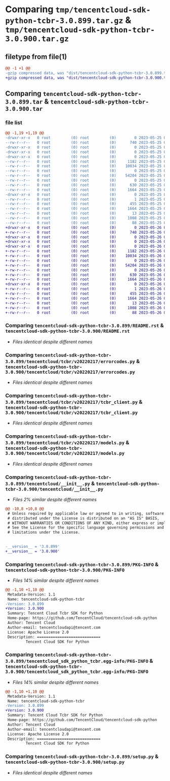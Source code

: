 # Comparing `tmp/tencentcloud-sdk-python-tcbr-3.0.899.tar.gz` & `tmp/tencentcloud-sdk-python-tcbr-3.0.900.tar.gz`

## filetype from file(1)

```diff
@@ -1 +1 @@
-gzip compressed data, was "dist/tencentcloud-sdk-python-tcbr-3.0.899.tar", last modified: Thu May 25 00:36:51 2023, max compression
+gzip compressed data, was "dist/tencentcloud-sdk-python-tcbr-3.0.900.tar", last modified: Fri May 26 02:28:12 2023, max compression
```

## Comparing `tencentcloud-sdk-python-tcbr-3.0.899.tar` & `tencentcloud-sdk-python-tcbr-3.0.900.tar`

### file list

```diff
@@ -1,19 +1,19 @@
-drwxr-xr-x   0 root         (0) root         (0)        0 2023-05-25 00:36:51.000000 tencentcloud-sdk-python-tcbr-3.0.899/
--rw-r--r--   0 root         (0) root         (0)      740 2023-05-25 00:36:51.000000 tencentcloud-sdk-python-tcbr-3.0.899/README.rst
-drwxr-xr-x   0 root         (0) root         (0)        0 2023-05-25 00:36:51.000000 tencentcloud-sdk-python-tcbr-3.0.899/tencentcloud/
-drwxr-xr-x   0 root         (0) root         (0)        0 2023-05-25 00:36:51.000000 tencentcloud-sdk-python-tcbr-3.0.899/tencentcloud/tcbr/
-drwxr-xr-x   0 root         (0) root         (0)        0 2023-05-25 00:36:51.000000 tencentcloud-sdk-python-tcbr-3.0.899/tencentcloud/tcbr/v20220217/
--rw-r--r--   0 root         (0) root         (0)     1182 2023-05-25 00:36:51.000000 tencentcloud-sdk-python-tcbr-3.0.899/tencentcloud/tcbr/v20220217/errorcodes.py
--rw-r--r--   0 root         (0) root         (0)    10034 2023-05-25 00:36:51.000000 tencentcloud-sdk-python-tcbr-3.0.899/tencentcloud/tcbr/v20220217/tcbr_client.py
--rw-r--r--   0 root         (0) root         (0)        0 2023-05-25 00:36:51.000000 tencentcloud-sdk-python-tcbr-3.0.899/tencentcloud/tcbr/v20220217/__init__.py
--rw-r--r--   0 root         (0) root         (0)    54204 2023-05-25 00:36:51.000000 tencentcloud-sdk-python-tcbr-3.0.899/tencentcloud/tcbr/v20220217/models.py
--rw-r--r--   0 root         (0) root         (0)        0 2023-05-25 00:36:51.000000 tencentcloud-sdk-python-tcbr-3.0.899/tencentcloud/tcbr/__init__.py
--rw-r--r--   0 root         (0) root         (0)      630 2023-05-25 00:36:51.000000 tencentcloud-sdk-python-tcbr-3.0.899/tencentcloud/__init__.py
--rw-r--r--   0 root         (0) root         (0)     1664 2023-05-25 00:36:51.000000 tencentcloud-sdk-python-tcbr-3.0.899/PKG-INFO
-drwxr-xr-x   0 root         (0) root         (0)        0 2023-05-25 00:36:51.000000 tencentcloud-sdk-python-tcbr-3.0.899/tencentcloud_sdk_python_tcbr.egg-info/
--rw-r--r--   0 root         (0) root         (0)        1 2023-05-25 00:36:51.000000 tencentcloud-sdk-python-tcbr-3.0.899/tencentcloud_sdk_python_tcbr.egg-info/dependency_links.txt
--rw-r--r--   0 root         (0) root         (0)      455 2023-05-25 00:36:51.000000 tencentcloud-sdk-python-tcbr-3.0.899/tencentcloud_sdk_python_tcbr.egg-info/SOURCES.txt
--rw-r--r--   0 root         (0) root         (0)     1664 2023-05-25 00:36:51.000000 tencentcloud-sdk-python-tcbr-3.0.899/tencentcloud_sdk_python_tcbr.egg-info/PKG-INFO
--rw-r--r--   0 root         (0) root         (0)       13 2023-05-25 00:36:51.000000 tencentcloud-sdk-python-tcbr-3.0.899/tencentcloud_sdk_python_tcbr.egg-info/top_level.txt
--rw-r--r--   0 root         (0) root         (0)     1008 2023-05-25 00:36:51.000000 tencentcloud-sdk-python-tcbr-3.0.899/setup.py
--rw-r--r--   0 root         (0) root         (0)       88 2023-05-25 00:36:51.000000 tencentcloud-sdk-python-tcbr-3.0.899/setup.cfg
+drwxr-xr-x   0 root         (0) root         (0)        0 2023-05-26 02:28:12.000000 tencentcloud-sdk-python-tcbr-3.0.900/
+-rw-r--r--   0 root         (0) root         (0)      740 2023-05-26 02:28:12.000000 tencentcloud-sdk-python-tcbr-3.0.900/README.rst
+drwxr-xr-x   0 root         (0) root         (0)        0 2023-05-26 02:28:12.000000 tencentcloud-sdk-python-tcbr-3.0.900/tencentcloud/
+drwxr-xr-x   0 root         (0) root         (0)        0 2023-05-26 02:28:12.000000 tencentcloud-sdk-python-tcbr-3.0.900/tencentcloud/tcbr/
+drwxr-xr-x   0 root         (0) root         (0)        0 2023-05-26 02:28:12.000000 tencentcloud-sdk-python-tcbr-3.0.900/tencentcloud/tcbr/v20220217/
+-rw-r--r--   0 root         (0) root         (0)     1182 2023-05-26 02:28:12.000000 tencentcloud-sdk-python-tcbr-3.0.900/tencentcloud/tcbr/v20220217/errorcodes.py
+-rw-r--r--   0 root         (0) root         (0)    10034 2023-05-26 02:28:12.000000 tencentcloud-sdk-python-tcbr-3.0.900/tencentcloud/tcbr/v20220217/tcbr_client.py
+-rw-r--r--   0 root         (0) root         (0)        0 2023-05-26 02:28:12.000000 tencentcloud-sdk-python-tcbr-3.0.900/tencentcloud/tcbr/v20220217/__init__.py
+-rw-r--r--   0 root         (0) root         (0)    54204 2023-05-26 02:28:12.000000 tencentcloud-sdk-python-tcbr-3.0.900/tencentcloud/tcbr/v20220217/models.py
+-rw-r--r--   0 root         (0) root         (0)        0 2023-05-26 02:28:12.000000 tencentcloud-sdk-python-tcbr-3.0.900/tencentcloud/tcbr/__init__.py
+-rw-r--r--   0 root         (0) root         (0)      630 2023-05-26 02:28:12.000000 tencentcloud-sdk-python-tcbr-3.0.900/tencentcloud/__init__.py
+-rw-r--r--   0 root         (0) root         (0)     1664 2023-05-26 02:28:12.000000 tencentcloud-sdk-python-tcbr-3.0.900/PKG-INFO
+drwxr-xr-x   0 root         (0) root         (0)        0 2023-05-26 02:28:12.000000 tencentcloud-sdk-python-tcbr-3.0.900/tencentcloud_sdk_python_tcbr.egg-info/
+-rw-r--r--   0 root         (0) root         (0)        1 2023-05-26 02:28:12.000000 tencentcloud-sdk-python-tcbr-3.0.900/tencentcloud_sdk_python_tcbr.egg-info/dependency_links.txt
+-rw-r--r--   0 root         (0) root         (0)      455 2023-05-26 02:28:12.000000 tencentcloud-sdk-python-tcbr-3.0.900/tencentcloud_sdk_python_tcbr.egg-info/SOURCES.txt
+-rw-r--r--   0 root         (0) root         (0)     1664 2023-05-26 02:28:12.000000 tencentcloud-sdk-python-tcbr-3.0.900/tencentcloud_sdk_python_tcbr.egg-info/PKG-INFO
+-rw-r--r--   0 root         (0) root         (0)       13 2023-05-26 02:28:12.000000 tencentcloud-sdk-python-tcbr-3.0.900/tencentcloud_sdk_python_tcbr.egg-info/top_level.txt
+-rw-r--r--   0 root         (0) root         (0)     1008 2023-05-26 02:28:12.000000 tencentcloud-sdk-python-tcbr-3.0.900/setup.py
+-rw-r--r--   0 root         (0) root         (0)       88 2023-05-26 02:28:12.000000 tencentcloud-sdk-python-tcbr-3.0.900/setup.cfg
```

### Comparing `tencentcloud-sdk-python-tcbr-3.0.899/README.rst` & `tencentcloud-sdk-python-tcbr-3.0.900/README.rst`

 * *Files identical despite different names*

### Comparing `tencentcloud-sdk-python-tcbr-3.0.899/tencentcloud/tcbr/v20220217/errorcodes.py` & `tencentcloud-sdk-python-tcbr-3.0.900/tencentcloud/tcbr/v20220217/errorcodes.py`

 * *Files identical despite different names*

### Comparing `tencentcloud-sdk-python-tcbr-3.0.899/tencentcloud/tcbr/v20220217/tcbr_client.py` & `tencentcloud-sdk-python-tcbr-3.0.900/tencentcloud/tcbr/v20220217/tcbr_client.py`

 * *Files identical despite different names*

### Comparing `tencentcloud-sdk-python-tcbr-3.0.899/tencentcloud/tcbr/v20220217/models.py` & `tencentcloud-sdk-python-tcbr-3.0.900/tencentcloud/tcbr/v20220217/models.py`

 * *Files identical despite different names*

### Comparing `tencentcloud-sdk-python-tcbr-3.0.899/tencentcloud/__init__.py` & `tencentcloud-sdk-python-tcbr-3.0.900/tencentcloud/__init__.py`

 * *Files 2% similar despite different names*

```diff
@@ -10,8 +10,8 @@
 # Unless required by applicable law or agreed to in writing, software
 # distributed under the License is distributed on an "AS IS" BASIS,
 # WITHOUT WARRANTIES OR CONDITIONS OF ANY KIND, either express or implied.
 # See the License for the specific language governing permissions and
 # limitations under the License.
 
 
-__version__ = '3.0.899'
+__version__ = '3.0.900'
```

### Comparing `tencentcloud-sdk-python-tcbr-3.0.899/PKG-INFO` & `tencentcloud-sdk-python-tcbr-3.0.900/PKG-INFO`

 * *Files 14% similar despite different names*

```diff
@@ -1,10 +1,10 @@
 Metadata-Version: 1.1
 Name: tencentcloud-sdk-python-tcbr
-Version: 3.0.899
+Version: 3.0.900
 Summary: Tencent Cloud Tcbr SDK for Python
 Home-page: https://github.com/TencentCloud/tencentcloud-sdk-python
 Author: Tencent Cloud
 Author-email: tencentcloudapi@tencent.com
 License: Apache License 2.0
 Description: ============================
         Tencent Cloud SDK for Python
```

### Comparing `tencentcloud-sdk-python-tcbr-3.0.899/tencentcloud_sdk_python_tcbr.egg-info/PKG-INFO` & `tencentcloud-sdk-python-tcbr-3.0.900/tencentcloud_sdk_python_tcbr.egg-info/PKG-INFO`

 * *Files 14% similar despite different names*

```diff
@@ -1,10 +1,10 @@
 Metadata-Version: 1.1
 Name: tencentcloud-sdk-python-tcbr
-Version: 3.0.899
+Version: 3.0.900
 Summary: Tencent Cloud Tcbr SDK for Python
 Home-page: https://github.com/TencentCloud/tencentcloud-sdk-python
 Author: Tencent Cloud
 Author-email: tencentcloudapi@tencent.com
 License: Apache License 2.0
 Description: ============================
         Tencent Cloud SDK for Python
```

### Comparing `tencentcloud-sdk-python-tcbr-3.0.899/setup.py` & `tencentcloud-sdk-python-tcbr-3.0.900/setup.py`

 * *Files identical despite different names*

